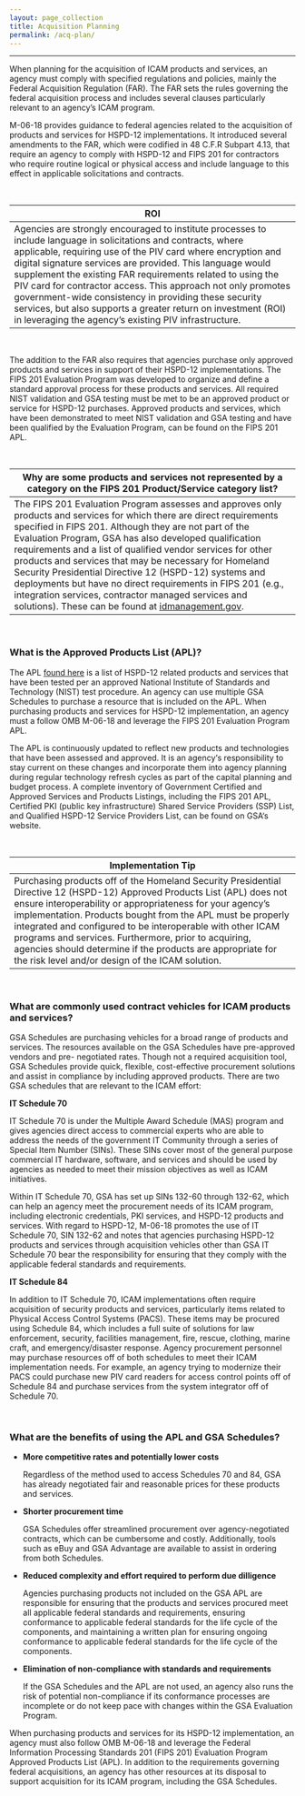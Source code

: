 ```yaml
---
layout: page_collection
title: Acquisition Planning
permalink: /acq-plan/
---
```

------------------------------------------------------------------
When planning for the acquisition of ICAM products and services, an agency must comply with specified regulations and policies, mainly the Federal Acquisition Regulation (FAR). The FAR sets the rules governing the federal acquisition process and includes several clauses particularly relevant to an agency’s ICAM program.


M-06-18 provides guidance to federal agencies related to the acquisition of products and services for HSPD-12 implementations. It introduced several amendments to the FAR, which were codified in 48 C.F.R Subpart 4.13, that require an agency to comply with HSPD-12 and FIPS 201 for contractors who require routine logical or physical access and include language to this effect in applicable solicitations and contracts.

<br>

| <center> ROI </center> |
|------------------------|
| Agencies are strongly encouraged to institute processes to include language in solicitations and contracts, where applicable, requiring use of the PIV card where encryption and digital signature services are provided. This language would supplement the existing FAR requirements related to using the PIV card for contractor access. This approach not only promotes government-wide consistency in providing these security services, but also supports a greater return on investment (ROI) in leveraging the agency’s existing PIV infrastructure. |

<br>

The addition to the FAR also requires that agencies purchase only approved products and services in support of their HSPD-12 implementations. The FIPS 201 Evaluation Program was developed to organize and define a standard approval process for these products and services. All required NIST validation and GSA testing must be met to be an approved product or service for HSPD-12 purchases. Approved products and services, which have been demonstrated to meet NIST validation and GSA testing and have been qualified by the Evaluation Program, can be found on the FIPS 201 APL.

<br>

| Why are some products and services not represented by a category on the FIPS 201 Product/Service category list? |
|-----------------------------------------------|
| The FIPS 201 Evaluation Program assesses and approves only products and services for which there are direct requirements specified in FIPS 201. Although they are not part of the Evaluation Program, GSA has also developed qualification requirements and a list of qualified vendor services for other products and services that may be necessary for Homeland Security Presidential Directive 12 (HSPD-12) systems and deployments but have no direct requirements in FIPS 201 (e.g., integration services, contractor managed services and solutions). These can be found at [idmanagement.gov](https://www.idmanagement.gov/IDM/s/). |

<br>

### What is the Approved Products List (APL)?

The APL [found here](https://www.idmanagement.gov/IDM/IDMFicamProductSearchPage) is a list of HSPD-12 related products and services that have been tested per an approved National Institute of Standards and Technology (NIST) test procedure. An agency can use multiple GSA Schedules to purchase a resource that is included on the APL. When purchasing products and services for HSPD-12 implementation, an agency must a follow OMB M-06-18 and leverage the FIPS 201 Evaluation Program APL.

The APL is continuously updated to reflect new products and technologies that have been assessed and approved. It is an agency‘s responsibility to stay current on these changes and incorporate them into agency planning during regular technology refresh cycles as part of the capital planning and budget process. A complete inventory of Government Certified and Approved Services and Products Listings, including the FIPS 201 APL, Certified PKI (public key infrastructure) Shared Service Providers (SSP) List, and Qualified HSPD-12 Service Providers List, can be found on GSA‘s website.

<br>

| <center> Implementation Tip </center> |
|---------------------------------------|
|Purchasing products off of the Homeland Security Presidential Directive 12 (HSPD-12) Approved Products List (APL) does not ensure interoperability or appropriateness for your agency’s implementation. Products bought from the APL must be properly integrated and configured to be interoperable with other ICAM programs and services. Furthermore, prior to acquiring, agencies should determine if the products are appropriate for the risk level and/or design of the ICAM solution. |

<br>

### What are commonly used contract vehicles for ICAM products and services?

GSA Schedules are purchasing vehicles for a broad range of products and services. The resources available on the GSA Schedules have pre-approved vendors and pre- negotiated rates. Though not a required acquisition tool, GSA Schedules provide quick, flexible, cost-effective procurement solutions and assist in compliance by including approved products. There are two GSA schedules that are relevant to the ICAM effort:
<br>

**IT Schedule 70**

IT Schedule 70 is under the Multiple Award Schedule (MAS) program and gives agencies direct access to commercial experts who are able to address the needs of the government IT Community through a series of Special Item Number (SINs). These SINs cover most of the general purpose commercial IT hardware, software, and services and should be used by agencies as needed to meet their mission objectives as well as ICAM initiatives.

Within IT Schedule 70, GSA has set up SINs 132-60 through 132-62, which can help an agency meet the procurement needs of its ICAM program, including electronic credentials, PKI services, and HSPD-12 products and services. With regard to HSPD-12, M-06-18 promotes the use of IT Schedule 70, SIN 132-62 and notes that agencies purchasing HSPD-12 products and services through acquisition vehicles other than GSA IT Schedule 70 bear the responsibility for ensuring that they comply with the applicable federal standards and requirements.
<br>

**IT Schedule 84**

In addition to IT Schedule 70, ICAM implementations often require acquisition of security products and services, particularly items related to Physical Access Control Systems (PACS). These items may be procured using Schedule 84, which includes a full suite of solutions for law enforcement, security, facilities management, fire, rescue, clothing, marine craft, and emergency/disaster response.
Agency procurement personnel may purchase resources off of both schedules to meet their ICAM implementation needs. For example, an agency trying to modernize their PACS could purchase new PIV card readers for access control points off of Schedule 84 and purchase services from the system integrator off of Schedule 70.

<br>

### What are the benefits of using the APL and GSA Schedules?

*  **More competitive rates and potentially lower costs**

	Regardless of the method used to access Schedules 70 and 84, GSA has already negotiated fair and reasonable prices for these products and services.

*  **Shorter procurement time**

	GSA Schedules offer streamlined procurement over agency-negotiated contracts, which can be cumbersome and costly. Additionally, tools such as eBuy and GSA Advantage are available to assist in ordering from both Schedules.

*  **Reduced complexity and effort required to perform due dilligence**

	Agencies purchasing products not included on the GSA APL are responsible for ensuring that the products and services procured meet all applicable federal standards and requirements, ensuring conformance to applicable federal standards for the life cycle of the components, and maintaining a written plan for ensuring ongoing conformance to applicable federal standards for the life cycle of the components.
	
*  **Elimination of non-compliance with standards and requirements**

	If the GSA Schedules and the APL are not used, an agency also runs the risk of potential non-compliance if its conformance processes are incomplete or do not keep pace with changes within the GSA Evaluation Program.

When purchasing products and services for its HSPD-12 implementation, an agency must also follow OMB M-06-18 and leverage the Federal Information Processing Standards 201 (FIPS 201) Evaluation Program Approved Products List (APL). In addition to the requirements governing federal acquisitions, an agency has other resources at its disposal to support acquisition for its ICAM program, including the GSA Schedules.
